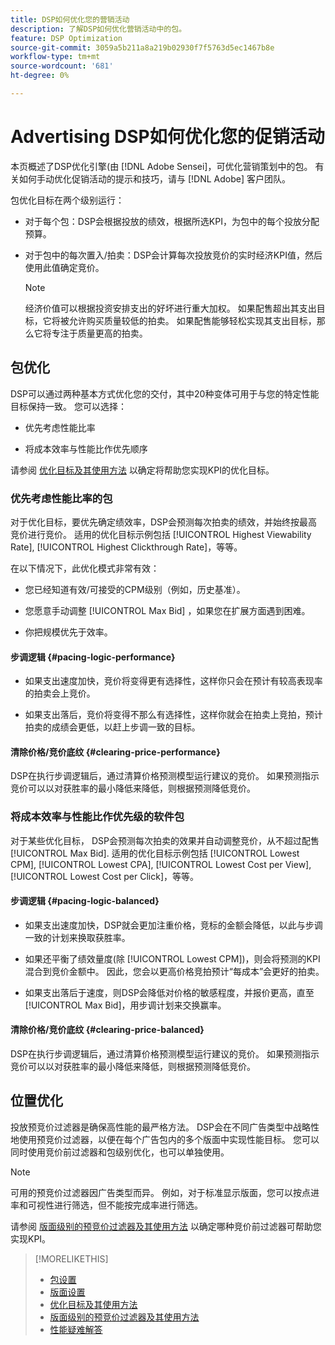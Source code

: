 ```yaml
---
title: DSP如何优化您的营销活动
description: 了解DSP如何优化营销活动中的包。
feature: DSP Optimization
source-git-commit: 3059a5b211a8a219b02930f7f5763d5ec1467b8e
workflow-type: tm+mt
source-wordcount: '681'
ht-degree: 0%

---
```


# Advertising DSP如何优化您的促销活动

本页概述了DSP优化引擎(由 [!DNL Adobe Sensei]，可优化营销策划中的包。 有关如何手动优化促销活动的提示和技巧，请与 [!DNL Adobe] 客户团队。 <!-- add link to trading playbook if we add it to help -->

包优化目标在两个级别运行：

* 对于每个包：DSP会根据投放的绩效，根据所选KPI，为包中的每个投放分配预算。

* 对于包中的每次置入/拍卖：DSP会计算每次投放竞价的实时经济KPI值，然后使用此值确定竞价。

   >[!NOTE]
   >
   >经济价值可以根据投资安排支出的好坏进行重大加权。 如果配售超出其支出目标，它将被允许购买质量较低的拍卖。 如果配售能够轻松实现其支出目标，那么它将专注于质量更高的拍卖。

## 包优化

DSP可以通过两种基本方式优化您的交付，其中20种变体可用于与您的特定性能目标保持一致。 您可以选择：

* 优先考虑性能比率

* 将成本效率与性能比作优先顺序

请参阅 [优化目标及其使用方法](optimization-goals.md) 以确定将帮助您实现KPI的优化目标。

### 优先考虑性能比率的包

对于优化目标，要优先确定绩效率，DSP会预测每次拍卖的绩效，并始终按最高竞价进行竞价。 适用的优化目标示例包括 [!UICONTROL Highest Viewability Rate], [!UICONTROL Highest Clickthrough Rate]，等等。

在以下情况下，此优化模式非常有效：

* 您已经知道有效/可接受的CPM级别（例如，历史基准）。

* 您愿意手动调整 [!UICONTROL Max Bid] ，如果您在扩展方面遇到困难。

* 你把规模优先于效率。

#### 步调逻辑 {#pacing-logic-performance}

* 如果支出速度加快，竞价将变得更有选择性，这样你只会在预计有较高表现率的拍卖会上竞价。

* 如果支出落后，竞价将变得不那么有选择性，这样你就会在拍卖上竞拍，预计拍卖的成绩会更低，以赶上步调一致的目标。

#### 清除价格/竞价底纹 {#clearing-price-performance}

DSP在执行步调逻辑后，通过清算价格预测模型运行建议的竞价。 如果预测指示竞价可以以对获胜率的最小降低来降低，则根据预测降低竞价。

### 将成本效率与性能比作优先级的软件包

对于某些优化目标， DSP会预测每次拍卖的效果并自动调整竞价，从不超过配售 [!UICONTROL Max Bid]. 适用的优化目标示例包括 [!UICONTROL Lowest CPM], [!UICONTROL Lowest CPA], [!UICONTROL Lowest Cost per View], [!UICONTROL Lowest Cost per Click]，等等。

#### 步调逻辑 {#pacing-logic-balanced}

* 如果支出速度加快，DSP就会更加注重价格，竞标的金额会降低，以此与步调一致的计划来换取获胜率。

* 如果还平衡了绩效量度(除 [!UICONTROL Lowest CPM])，则会将预测的KPI混合到竞价金额中。 因此，您会以更高价格竞拍预计“每成本”会更好的拍卖。

* 如果支出落后于速度，则DSP会降低对价格的敏感程度，并报价更高，直至 [!UICONTROL Max Bid]，用步调计划来交换赢率。

#### 清除价格/竞价底纹 {#clearing-price-balanced}

DSP在执行步调逻辑后，通过清算价格预测模型运行建议的竞价。 如果预测指示竞价可以以对获胜率的最小降低来降低，则根据预测降低竞价。

## 位置优化

投放预竞价过滤器是确保高性能的最严格方法。 DSP会在不同广告类型中战略性地使用预竞价过滤器，以便在每个广告包内的多个版面中实现性能目标。 您可以同时使用竞价前过滤器和包级别优化，也可以单独使用。

>[!NOTE]
>
>可用的预竞价过滤器因广告类型而异。 例如，对于标准显示版面，您可以按点进率和可视性进行筛选，但不能按完成率进行筛选。

请参阅 [版面级别的预竞价过滤器及其使用方法](optimization-pre-bid-filters.md) 以确定哪种竞价前过滤器可帮助您实现KPI。

>[!MORELIKETHIS]
>
>* [包设置](/help/dsp/campaign-management/packages/package-settings.md)
>* [版面设置](/help/dsp/campaign-management/placements/placement-settings.md)
>* [优化目标及其使用方法](optimization-goals.md)
>* [版面级别的预竞价过滤器及其使用方法](optimization-pre-bid-filters.md)
>* [性能疑难解答](/help/dsp/optimization/troubleshooting-performance.md)

